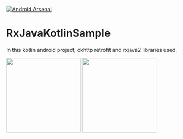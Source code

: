 [![Android Arsenal](https://img.shields.io/badge/Android%20Arsenal-RxJavaKotlinSample-brightgreen.svg?style=flat)](https://android-arsenal.com/details/3/5953)


# RxJavaKotlinSample

In this kotlin android project; okhttp retrofit and rxjava2 libraries used.


<img src="https://raw.github.com/tekinarslan/RxJavaKotlinSample/master/images/device_2.png" width="200"> <img src="https://raw.github.com/tekinarslan/RxJavaKotlinSample/master/images/device_1.png" width="200">
